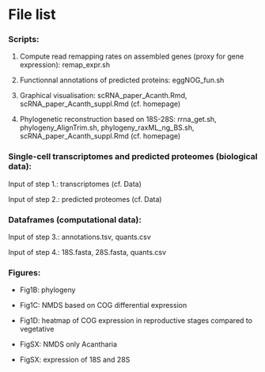 # File list

### Scripts:

1. Compute read remapping rates on assembled genes (proxy for gene expression): remap_expr.sh

2. Functionnal annotations of predicted proteins: eggNOG_fun.sh

3. Graphical visualisation: scRNA_paper_Acanth.Rmd, scRNA_paper_Acanth_suppl.Rmd (cf. homepage)

4. Phylogenetic reconstruction based on 18S-28S: rrna_get.sh, phylogeny_AlignTrim.sh, phylogeny_raxML_ng_BS.sh, scRNA_paper_Acanth_suppl.Rmd (cf. homepage)


### Single-cell transcriptomes and predicted proteomes (biological data):

Input of step 1.: transcriptomes (cf. Data)

Input of step 2.: predicted proteomes (cf. Data)


### Dataframes (computational data): 

Input of step 3.: annotations.tsv, quants.csv

Input of step 4.: 18S.fasta, 28S.fasta, quants.csv


### Figures:

* Fig1B: phylogeny

* Fig1C: NMDS based on COG differential expression

* Fig1D: heatmap of COG expression in reproductive stages compared to vegetative

* FigSX: NMDS only Acantharia

* FigSX: expression of 18S and 28S

